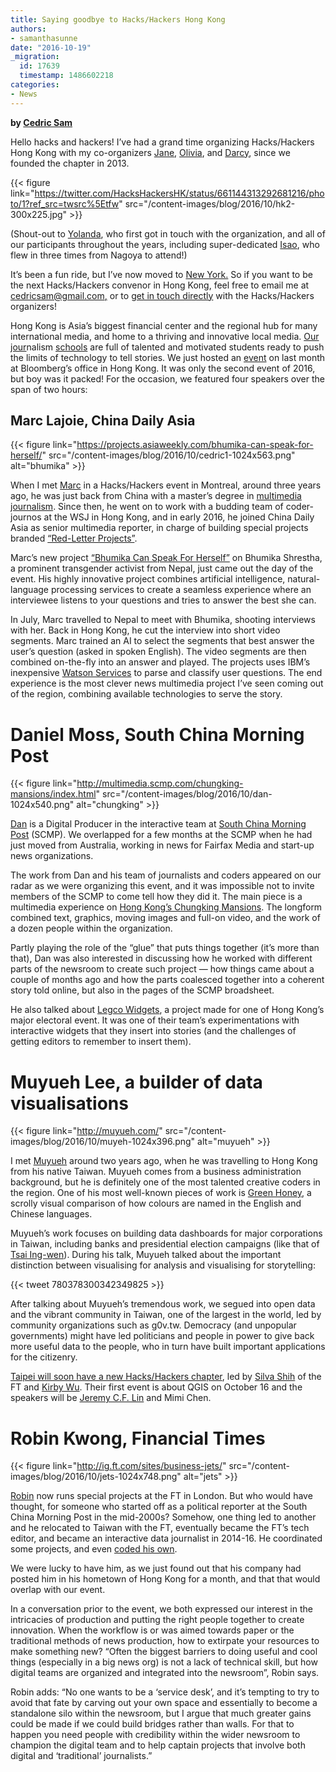 ```yaml
---
title: Saying goodbye to Hacks/Hackers Hong Kong
authors:
- samanthasunne
date: "2016-10-19"
_migration:
  id: 17639
  timestamp: 1486602218
categories:
- News
---
```


**by [Cedric Sam][1]**

Hello hacks and hackers! I&#8217;ve had a grand time organizing Hacks/Hackers Hong Kong with my co-organizers [Jane][2], [Olivia][3], and [Darcy][4], since we founded the chapter in 2013.

{{< figure link="https://twitter.com/HacksHackersHK/status/661144313292681216/photo/1?ref_src=twsrc%5Etfw" src="/content-images/blog/2016/10/hk2-300x225.jpg" >}}

(Shout-out to [Yolanda][5], who first got in touch with the organization, and all of our participants throughout the years, including super-dedicated [Isao][6], who flew in three times from Nagoya to attend!)

It&#8217;s been a fun ride, but I’ve now moved to [New York.][7] So if you want to be the next Hacks/Hackers convenor in Hong Kong, feel free to email me at [cedricsam@gmail.com,][8] or to [get in touch directly][9] with the Hacks/Hackers organizers!

Hong Kong is Asia’s biggest financial center and the regional hub for many international media, and home to a thriving and innovative local media. [Our][10] [jour][11]nalism [schools][12] are full of talented and motivated students ready to push the limits of technology to tell stories. We just hosted an [event][13] on last month at Bloomberg’s office in Hong Kong. It was only the second event of 2016, but boy was it packed! For the occasion, we featured four speakers over the span of two hours:

## Marc Lajoie, China Daily Asia

{{< figure link="https://projects.asiaweekly.com/bhumika-can-speak-for-herself/" src="/content-images/blog/2016/10/cedric1-1024x563.png" alt="bhumika" >}}

When I met [Marc][14] in a Hacks/Hackers event in Montreal, around three years ago, he was just back from China with a master’s degree in [multimedia journalism][15]. Since then, he went on to work with a budding team of coder-journos at the WSJ in Hong Kong, and in early 2016, he joined China Daily Asia as senior multimedia reporter, in charge of building special projects branded [“Red-Letter Projects”][16].

Marc’s new project [“Bhumika Can Speak For Herself”][17] on Bhumika Shrestha, a prominent transgender activist from Nepal, just came out the day of the event. His highly innovative project combines artificial intelligence, natural-language processing services to create a seamless experience where an interviewee listens to your questions and tries to answer the best she can.

In July, Marc travelled to Nepal to meet with Bhumika, shooting interviews with her. Back in Hong Kong, he cut the interview into short video segments. Marc trained an AI to select the segments that best answer the user&#8217;s question (asked in spoken English). The video segments are then combined on-the-fly into an answer and played. The projects uses IBM’s inexpensive [Watson Services][18] to parse and classify user questions. The end experience is the most clever news multimedia project I’ve seen coming out of the region, combining available technologies to serve the story.

# Daniel Moss, South China Morning Post

{{< figure link="http://multimedia.scmp.com/chungking-mansions/index.html" src="/content-images/blog/2016/10/dan-1024x540.png" alt="chungking" >}}

[Dan][19] is a Digital Producer in the interactive team at [South China Morning Post][20] (SCMP). We overlapped for a few months at the SCMP when he had just moved from Australia, working in news for Fairfax Media and start-up news organizations.

The work from Dan and his team of journalists and coders appeared on our radar as we were organizing this event, and it was impossible not to invite members of the SCMP to come tell how they did it. The main piece is a multimedia experience on [Hong Kong’s Chungking Mansions][21]. The longform combined text, graphics, moving images and full-on video, and the work of a dozen people within the organization.

Partly playing the role of the “glue” that puts things together (it’s more than that), Dan was also interested in discussing how he worked with different parts of the newsroom to create such project &#8212; how things came about a couple of months ago and how the parts coalesced together into a coherent story told online, but also in the pages of the SCMP broadsheet.

He also talked about [Legco Widgets][22], a project made for one of Hong Kong’s major electoral event. It was one of their team’s experimentations with interactive widgets that they insert into stories (and the challenges of getting editors to remember to insert them).

# Muyueh Lee, a builder of data visualisations

{{< figure link="http://muyueh.com/" src="/content-images/blog/2016/10/muyeh-1024x396.png" alt="muyueh" >}}

I met [Muyueh][23] around two years ago, when he was travelling to Hong Kong from his native Taiwan. Muyueh comes from a business administration background, but he is definitely one of the most talented creative coders in the region. One of his most well-known pieces of work is [Green Honey][24], a scrolly visual comparison of how colours are named in the English and Chinese languages.

Muyueh’s work focuses on building data dashboards for major corporations in Taiwan, including banks and presidential election campaigns (like that of [Tsai Ing-wen][25]). During his talk, Muyueh talked about the important distinction between visualising for analysis and visualising for storytelling:

{{< tweet 780378300342349825 >}}

After talking about Muyueh’s tremendous work, we segued into open data and the vibrant community in Taiwan, one of the largest in the world, led by community organizations such as g0v.tw. Democracy (and unpopular governments) might have led politicians and people in power to give back more useful data to the people, who in turn have built important applications for the citizenry.

[Taipei will soon have a new Hacks/Hackers chapter][26], led by [Silva Shih][27] of the FT and [Kirby Wu][28]. Their first event is about QGIS on October 16 and the speakers will be [Jeremy C.F. Lin][29] and Mimi Chen.

# Robin Kwong, Financial Times

{{< figure link="http://ig.ft.com/sites/business-jets/" src="/content-images/blog/2016/10/jets-1024x748.png" alt="jets" >}}

[Robin][30] now runs special projects at the FT in London. But who would have thought, for someone who started off as a political reporter at the South China Morning Post in the mid-2000s? Somehow, one thing led to another and he relocated to Taiwan with the FT, eventually became the FT’s tech editor, and became an interactive data journalist in 2014-16. He coordinated some projects, and even [coded his own][31].

We were lucky to have him, as we just found out that his company had posted him in his hometown of Hong Kong for a month, and that that would overlap with our event.

In a conversation prior to the event, we both expressed our interest in the intricacies of production and putting the right people together to create innovation. When the workflow is or was aimed towards paper or the traditional methods of news production, how to extirpate your resources to make something new? “Often the biggest barriers to doing useful and cool things (especially in a big news org) is not a lack of technical skill, but how digital teams are organized and integrated into the newsroom”, Robin says.

Robin adds: “No one wants to be a ‘service desk’, and it’s tempting to try to avoid that fate by carving out your own space and essentially to become a standalone silo within the newsroom, but I argue that much greater gains could be made if we could build bridges rather than walls. For that to happen you need people with credibility within the wider newsroom to champion the digital team and to help captain projects that involve both digital and ‘traditional’ journalists.”

 [1]: https://twitter.com/cedricsam
 [2]: https://twitter.com/officeofjane
 [3]: https://twitter.com/olivesophierose
 [4]: https://twitter.com/1000camels
 [5]: https://twitter.com/MaJinxin
 [6]: https://twitter.com/songbogong
 [7]: https://www.youtube.com/watch?v=xMfz1jlyQrw
 [8]: mailto:cedricsam@gmail.com
 [9]: http://hackshackers.com/about/
 [10]: http://www.com.cuhk.edu.hk/
 [11]: https://jmsc.hku.hk/
 [12]: http://journalism.hkbu.edu.hk/
 [13]: https://www.meetup.com/Hacks-Hackers-Hong-Kong/events/233867198/
 [14]: http://marclajoie.info/
 [15]: http://www.immj-ma.org/
 [16]: https://projects.asiaweekly.com/
 [17]: https://projects.asiaweekly.com/bhumika-can-speak-for-herself/
 [18]: https://www.ibm.com/watson/developercloud/services-catalog.html
 [19]: https://twitter.com/dandotmoss
 [20]: http://www.scmp.com/
 [21]: http://multimedia.scmp.com/chungking-mansions/index.html
 [22]: https://www.google.com/search?q=site%3Amultimedia.scmp.com+legco
 [23]: http://muyueh.com/
 [24]: http://muyueh.com/greenhoney/
 [25]: https://en.wikipedia.org/wiki/Tsai_Ing-wen
 [26]: http://hackshackers.taipei/
 [27]: https://twitter.com/silvashih
 [28]: http://www.tkirby.org/
 [29]: https://twitter.com/Jeremy_CF_Lin
 [30]: https://twitter.com/RobinKwong
 [31]: http://ig.ft.com/sites/business-jets/